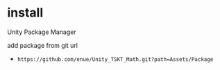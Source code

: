 # install

Unity Package Manager

add package from git url

+ `https://github.com/enue/Unity_TSKT_Math.git?path=Assets/Package`
